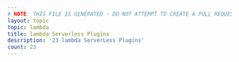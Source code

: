 ```yaml
---
# NOTE: THIS FILE IS GENERATED - DO NOT ATTEMPT TO CREATE A PULL REQUEST TO UPDATE THE DATA. 
layout: topic
topic: lambda
title: lambda Serverless Plugins
description: '23 lambda ServerLess Plugins'
count: 23
---
```

